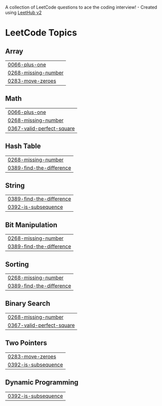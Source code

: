 A collection of LeetCode questions to ace the coding interview! - Created using [LeetHub v2](https://github.com/arunbhardwaj/LeetHub-2.0)
<!---LeetCode Topics Start-->
# LeetCode Topics
## Array
|  |
| ------- |
| [0066-plus-one](https://github.com/Suhail156/Leet-Code/tree/master/0066-plus-one) |
| [0268-missing-number](https://github.com/Suhail156/Leet-Code/tree/master/0268-missing-number) |
| [0283-move-zeroes](https://github.com/Suhail156/Leet-Code/tree/master/0283-move-zeroes) |
## Math
|  |
| ------- |
| [0066-plus-one](https://github.com/Suhail156/Leet-Code/tree/master/0066-plus-one) |
| [0268-missing-number](https://github.com/Suhail156/Leet-Code/tree/master/0268-missing-number) |
| [0367-valid-perfect-square](https://github.com/Suhail156/Leet-Code/tree/master/0367-valid-perfect-square) |
## Hash Table
|  |
| ------- |
| [0268-missing-number](https://github.com/Suhail156/Leet-Code/tree/master/0268-missing-number) |
| [0389-find-the-difference](https://github.com/Suhail156/Leet-Code/tree/master/0389-find-the-difference) |
## String
|  |
| ------- |
| [0389-find-the-difference](https://github.com/Suhail156/Leet-Code/tree/master/0389-find-the-difference) |
| [0392-is-subsequence](https://github.com/Suhail156/Leet-Code/tree/master/0392-is-subsequence) |
## Bit Manipulation
|  |
| ------- |
| [0268-missing-number](https://github.com/Suhail156/Leet-Code/tree/master/0268-missing-number) |
| [0389-find-the-difference](https://github.com/Suhail156/Leet-Code/tree/master/0389-find-the-difference) |
## Sorting
|  |
| ------- |
| [0268-missing-number](https://github.com/Suhail156/Leet-Code/tree/master/0268-missing-number) |
| [0389-find-the-difference](https://github.com/Suhail156/Leet-Code/tree/master/0389-find-the-difference) |
## Binary Search
|  |
| ------- |
| [0268-missing-number](https://github.com/Suhail156/Leet-Code/tree/master/0268-missing-number) |
| [0367-valid-perfect-square](https://github.com/Suhail156/Leet-Code/tree/master/0367-valid-perfect-square) |
## Two Pointers
|  |
| ------- |
| [0283-move-zeroes](https://github.com/Suhail156/Leet-Code/tree/master/0283-move-zeroes) |
| [0392-is-subsequence](https://github.com/Suhail156/Leet-Code/tree/master/0392-is-subsequence) |
## Dynamic Programming
|  |
| ------- |
| [0392-is-subsequence](https://github.com/Suhail156/Leet-Code/tree/master/0392-is-subsequence) |
<!---LeetCode Topics End-->